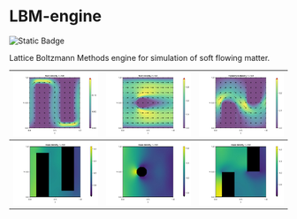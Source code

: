 # LBM-engine

![Static Badge](https://img.shields.io/badge/status%20-%20in%20development%20-%20crimson) <!-- https://shields.io/badges/static-badge -->

Lattice Boltzmann Methods engine for simulation of soft flowing matter.

| ![bigWalls1](assets/bigWalls1.jpg) | ![shpere1](assets/sphere1.jpg) | ![walls1](assets/walls1.jpg) |
|-----|------|-----|
| ![bigWalls2](assets/bigWalls2.jpg) | ![shpere2](assets/sphere2.jpg) | ![walls2](assets/walls2.jpg) |
